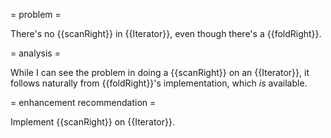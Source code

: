 = problem =

There's no {{scanRight}} in {{Iterator}}, even though there's a {{foldRight}}.

= analysis =

While I can see the problem in doing a {{scanRight}} on an {{Iterator}}, it follows naturally from {{foldRight}}'s implementation, which _is_  available.

= enhancement recommendation =

Implement {{scanRight}} on {{Iterator}}.

